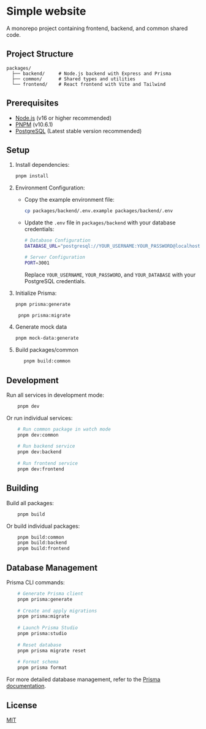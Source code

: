 # Simple website

A monorepo project containing frontend, backend, and common shared code.

## Project Structure

```
packages/
  ├── backend/     # Node.js backend with Express and Prisma
  ├── common/      # Shared types and utilities
  └── frontend/    # React frontend with Vite and Tailwind
```

## Prerequisites

- [Node.js](https://nodejs.org/) (v16 or higher recommended)
- [PNPM](https://pnpm.io/) (v10.6.1)
- [PostgreSQL](https://www.postgresql.org/) (Latest stable version recommended)

## Setup

1. Install dependencies:

    ```bash
    pnpm install
    ```

2. Environment Configuration:
    - Copy the example environment file:
      ```bash
      cp packages/backend/.env.example packages/backend/.env
      ```
    - Update the `.env` file in `packages/backend` with your database credentials:
      ```bash
      # Database Configuration
      DATABASE_URL="postgresql://YOUR_USERNAME:YOUR_PASSWORD@localhost:5432/YOUR_DATABASE?schema=donation"
      
      # Server Configuration
      PORT=3001
      ```
      Replace `YOUR_USERNAME`, `YOUR_PASSWORD`, and `YOUR_DATABASE` with your PostgreSQL credentials.

3. Initialize Prisma:
    ```bash
    pnpm prisma:generate
    ```
   ```bash
    pnpm prisma:migrate
   ```

4. Generate mock data
   ```bash
   pnpm mock-data:generate
   ```

5. Build packages/common
   ```bash
      pnpm build:common
   ```

## Development

Run all services in development mode:

```bash
    pnpm dev
```

Or run individual services:

```bash
    # Run common package in watch mode
    pnpm dev:common
    
    # Run backend service
    pnpm dev:backend
    
    # Run frontend service
    pnpm dev:frontend
```

## Building

Build all packages:

```bash
    pnpm build
```

Or build individual packages:

```bash
    pnpm build:common
    pnpm build:backend
    pnpm build:frontend
```

## Database Management

Prisma CLI commands:

```bash
    # Generate Prisma client
    pnpm prisma:generate
    
    # Create and apply migrations
    pnpm prisma:migrate
    
    # Launch Prisma Studio
    pnpm prisma:studio
    
    # Reset database
    pnpm prisma migrate reset
    
    # Format schema
    pnpm prisma format
```

For more detailed database management, refer to the [Prisma documentation](https://www.prisma.io/docs/).

## License

[MIT](LICENSE)
